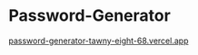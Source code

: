# Password-Generator
[password-generator-tawny-eight-68.vercel.app](https://password-generator-tawny-eight-68.vercel.app/)


